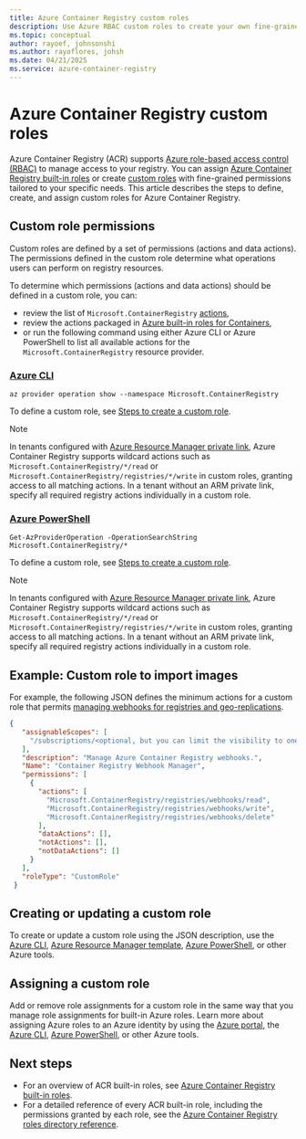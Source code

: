```yaml
---
title: Azure Container Registry custom roles
description: Use Azure RBAC custom roles to create your own fine-grained roles for Azure Container Registry.
ms.topic: conceptual
author: rayoef, johnsonshi
ms.author: rayoflores, johsh
ms.date: 04/21/2025
ms.service: azure-container-registry
---
```


# Azure Container Registry custom roles

Azure Container Registry (ACR) supports [Azure role-based access control (RBAC)](/azure/role-based-access-control/) to manage access to your registry. You can assign [Azure Container Registry built-in roles](/articles/container-registry/container-registry-rbac-built-in-roles.md) or create [custom roles](/azure/role-based-access-control/custom-roles) with fine-grained permissions tailored to your specific needs. This article describes the steps to define, create, and assign custom roles for Azure Container Registry.

## Custom role permissions

Custom roles are defined by a set of permissions (actions and data actions). The permissions defined in the custom role determine what operations users can perform on registry resources.

To determine which permissions (actions and data actions) should be defined in a custom role, you can:
* review the list of `Microsoft.ContainerRegistry` [actions](/azure/role-based-access-control/permissions/containers#microsoftcontainerregistry),
* review the actions packaged in [Azure built-in roles for Containers](/azure/role-based-access-control/built-in-roles/containers),
* or run the following command using either Azure CLI or Azure PowerShell to list all available actions for the `Microsoft.ContainerRegistry` resource provider.

### [Azure CLI](#tab/azure-cli)

```azurecli
az provider operation show --namespace Microsoft.ContainerRegistry
```

To define a custom role, see [Steps to create a custom role](/azure/role-based-access-control/custom-roles#steps-to-create-a-custom-role).

> [!NOTE]
> In tenants configured with [Azure Resource Manager private link](/azure/azure-resource-manager/management/create-private-link-access-portal), Azure Container Registry supports wildcard actions such as `Microsoft.ContainerRegistry/*/read` or `Microsoft.ContainerRegistry/registries/*/write` in custom roles, granting access to all matching actions. In a tenant without an ARM private link, specify all required registry actions individually in a custom role.

### [Azure PowerShell](#tab/azure-powershell)

```azurepowershell
Get-AzProviderOperation -OperationSearchString Microsoft.ContainerRegistry/*
```

To define a custom role, see [Steps to create a custom role](/azure/role-based-access-control/custom-roles#steps-to-create-a-custom-role).

> [!NOTE]
> In tenants configured with [Azure Resource Manager private link](/azure/azure-resource-manager/management/create-private-link-access-portal), Azure Container Registry supports wildcard actions such as `Microsoft.ContainerRegistry/*/read` or `Microsoft.ContainerRegistry/registries/*/write` in custom roles, granting access to all matching actions. In a tenant without an ARM private link, specify all required registry actions individually in a custom role.

## Example: Custom role to import images

For example, the following JSON defines the minimum actions for a custom role that permits [managing webhooks for registries and geo-replications](container-registry-import-images.md).

```json
{
   "assignableScopes": [
     "/subscriptions/<optional, but you can limit the visibility to one or more subscriptions>"
   ],
   "description": "Manage Azure Container Registry webhooks.",
   "Name": "Container Registry Webhook Manager",
   "permissions": [
     {
       "actions": [
         "Microsoft.ContainerRegistry/registries/webhooks/read",
         "Microsoft.ContainerRegistry/registries/webhooks/write",
         "Microsoft.ContainerRegistry/registries/webhooks/delete"
       ],
       "dataActions": [],
       "notActions": [],
       "notDataActions": []
     }
   ],
   "roleType": "CustomRole"
 }
```

## Creating or updating a custom role

To create or update a custom role using the JSON description, use the [Azure CLI](/azure/role-based-access-control/custom-roles-cli), [Azure Resource Manager template](/azure/role-based-access-control/custom-roles-template), [Azure PowerShell](/azure/role-based-access-control/custom-roles-powershell), or other Azure tools.

## Assigning a custom role

Add or remove role assignments for a custom role in the same way that you manage role assignments for built-in Azure roles.
Learn more about assigning Azure roles to an Azure identity by using the [Azure portal](/azure/role-based-access-control/role-assignments-portal), the [Azure CLI](/azure/role-based-access-control/role-assignments-cli), [Azure PowerShell](/azure/role-based-access-control/role-assignments-powershell), or other Azure tools.

## Next steps

* For an overview of ACR built-in roles, see [Azure Container Registry built-in roles](container-registry-rbac-built-in-roles.md).
* For a detailed reference of every ACR built-in role, including the permissions granted by each role, see the [Azure Container Registry roles directory reference](container-registry-rbac-built-in-roles-directory-reference.md).